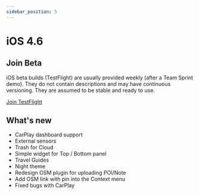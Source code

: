 ```yaml
---
sidebar_position: 5
---
```


# iOS 4.6 

## Join Beta

iOS beta builds (TestFlight) are usually provided weekly (after a Team Sprint demo). They do not contain descriptions and may have continuous versioning. They are assumed to be stable and ready to use.  

<div>
  <a class="button button--active" href="https://testflight.apple.com/join/7poGNCKy">Join TestFlight</a>
</div>


## What's new


- CarPlay dashboard support
- External sensors
- Trash for Cloud
- Simple widget for Top / Bottom panel
- Travel Guides
- Night theme
- Redesign OSM plugin for uploading POI/Note
- Add OSM link with pin into the Context menu
- Fixed bugs with CarPlay


